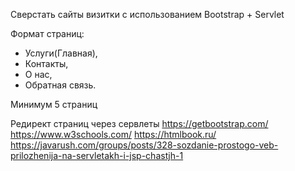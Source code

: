 Сверстать сайты визитки с использованием Bootstrap + Servlet 

Формат страниц:

- Услуги(Главная),
- Контакты,
- О нас,
- Обратная связь.

Минимум 5 страниц

Редирект страниц  через сервлеты
https://getbootstrap.com/
https://www.w3schools.com/
https://htmlbook.ru/
https://javarush.com/groups/posts/328-sozdanie-prostogo-veb-prilozhenija-na-servletakh-i-jsp-chastjh-1
